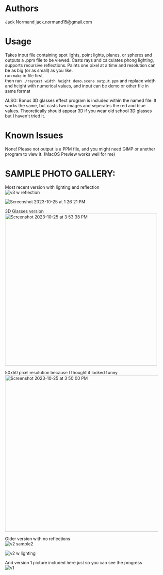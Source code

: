 # Authors
Jack Normand 
jack.normand15@gmail.com

# Usage
Takes input file containing spot lights, point lights, planes, or spheres and outputs a .ppm file to be viewed. Casts rays and calculates phong lighting, supports recursive reflections. Paints one pixel at a time and resolution can be as big (or as small) as you like.<br>
run `make` in file first <br>
then run `./raycast width height demo.scene output.ppm` and replace width and height with numerical values, and input can be demo or other file in same format

ALSO: Bonus 3D glasses effect program is included within the named file. It works the same, but casts two images and seperates the red and blue values. Theoretically should appear 3D if you wear old school 3D glasses but I haven't tried it.

# Known Issues
None! Please not output is a PPM file, and you might need GIMP or another program to view it. (MacOS Preview works well for me)


# SAMPLE PHOTO GALLERY:

Most recent version with lighting and reflection<br>
![v3 w reflection](https://github.com/jacknormand/Computer-Graphics-Projects/assets/21299000/6fd75240-cfd5-4889-9473-539e2ab8a3d3)

![Screenshot 2023-10-25 at 1 26 21 PM](https://github.com/jacknormand/Computer-Graphics-Projects/assets/21299000/49656e8d-bc15-4dea-9d17-8552ea646848)

3D Glasses version<br>
<img width="501" alt="Screenshot 2023-10-25 at 3 53 38 PM" src="https://github.com/jacknormand/Computer-Graphics-Projects/assets/21299000/68486e83-41e5-43c1-aebb-843c1201bb04">

50x50 pixel resolution because I thought it looked funny<br>
<img width="517" alt="Screenshot 2023-10-25 at 3 50 00 PM" src="https://github.com/jacknormand/Computer-Graphics-Projects/assets/21299000/6b16302f-957a-4675-a6f2-bf589c0584cf">


Older version with no reflections<br>
![v2 sample2](https://github.com/jacknormand/Computer-Graphics-Projects/assets/21299000/5765030f-cda9-48e9-b377-22bb110d3f4f)


![v2 w lighting](https://github.com/jacknormand/Computer-Graphics-Projects/assets/21299000/465ba46a-972c-46a9-b64d-d279436b4da7)

And version 1 picture included here just so you can see the progress<br>
![v1](https://github.com/jacknormand/Computer-Graphics-Projects/assets/21299000/4df609d3-3f0e-4bff-8b83-47ee0cbac516)





